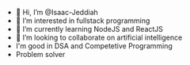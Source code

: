 - 👋 Hi, I’m @Isaac-Jeddiah
- 👀 I’m interested in fullstack programming
- 🌱 I’m currently learning NodeJS and ReactJS
- 💞️ I’m looking to collaborate on artificial intelligence
- I'm good in DSA and Competetive Programming
- Problem solver


<!---
Isaac-Jeddiah/Isaac-Jeddiah is a ✨ special ✨ repository because its `README.md` (this file) appears on your GitHub profile.
You can click the Preview link to take a look at your changes.
--->
